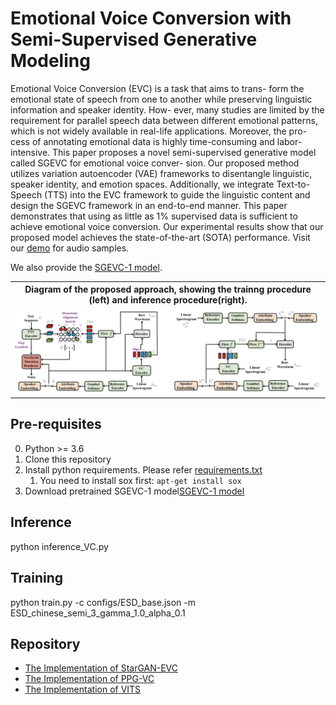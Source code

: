 # Emotional Voice Conversion with Semi-Supervised Generative Modeling
Emotional Voice Conversion (EVC) is a task that aims to trans-
form the emotional state of speech from one to another while
preserving linguistic information and speaker identity. How-
ever, many studies are limited by the requirement for parallel
speech data between different emotional patterns, which is not
widely available in real-life applications. Moreover, the pro-
cess of annotating emotional data is highly time-consuming and
labor-intensive. This paper proposes a novel semi-supervised
generative model called SGEVC for emotional voice conver-
sion. Our proposed method utilizes variation autoencoder
(VAE) frameworks to disentangle linguistic, speaker identity,
and emotion spaces. Additionally, we integrate Text-to-Speech
(TTS) into the EVC framework to guide the linguistic content
and design the SGEVC framework in an end-to-end manner.
This paper demonstrates that using as little as 1% supervised
data is sufficient to achieve emotional voice conversion. Our
experimental results show that our proposed model achieves the
state-of-the-art (SOTA) performance.
Visit our [demo](https://paper2demo.github.io/sgevc/) for audio samples.

We also provide the [SGEVC-1 model](https://drive.google.com/file/d/1uzO39mKxiZiirobls1u1ogba65fA6n22/view?usp=sharing).

<table style="width:100%">
  <tr>
    <th>Diagram of the proposed approach, showing the trainng procedure (left) and inference procedure(right).</th>
  </tr>
  <tr>
    <td><img src="resources/fig2.png" alt="Diagram of the proposed approach, showing the training procedure (left) and inference procedure(right)."></td>
  </tr>
</table>

## Pre-requisites
0. Python >= 3.6
0. Clone this repository
0. Install python requirements. Please refer [requirements.txt](requirements.txt)
    1. You need to install sox first: `apt-get install sox`
0. Download pretrained SGEVC-1 model[SGEVC-1 model](https://drive.google.com/file/d/1uzO39mKxiZiirobls1u1ogba65fA6n22/view?usp=sharing)

## Inference
python inference_VC.py

## Training 
python train.py  -c configs/ESD_base.json -m ESD_chinese_semi_3_gamma_1.0_alpha_0.1

## Repository

- [The Implementation of StarGAN-EVC](https://github.com/glam-imperial/EmotionalConversionStarGAN)
- [The Implementation of PPG-VC](https://github.com/liusongxiang/ppg-vc)
- [The Implementation of VITS](https://github.com/jaywalnut310/vits)
